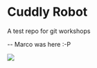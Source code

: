 # Cuddly Robot

A test repo for git workshops

-- Marco was here :-P

![](https://i.imgur.com/KCPqDURh.jpg)
